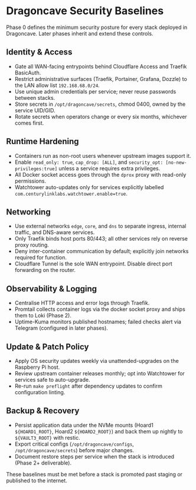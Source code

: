 # Dragoncave Security Baselines

Phase 0 defines the minimum security posture for every stack deployed in Dragoncave. Later phases inherit and extend these controls.

## Identity & Access
- Gate all WAN-facing entrypoints behind Cloudflare Access and Traefik BasicAuth.
- Restrict administrative surfaces (Traefik, Portainer, Grafana, Dozzle) to the LAN allow list `192.168.68.0/24`.
- Use unique admin credentials per service; never reuse passwords between stacks.
- Store secrets in `/opt/dragoncave/secrets`, chmod 0400, owned by the service UID/GID.
- Rotate secrets when operators change or every six months, whichever comes first.

## Runtime Hardening
- Containers run as non-root users whenever upstream images support it.
- Enable `read_only: true`, `cap_drop: [ALL]`, and `security_opt: [no-new-privileges:true]` unless a service requires extra privileges.
- All Docker socket access goes through the `dprox` proxy with read-only permissions.
- Watchtower auto-updates only for services explicitly labelled `com.centurylinklabs.watchtower.enable=true`.

## Networking
- Use external networks `edge`, `core`, and `dns` to separate ingress, internal traffic, and DNS-aware services.
- Only Traefik binds host ports 80/443; all other services rely on reverse proxy routing.
- Deny inter-container communication by default; explicitly join networks required for function.
- Cloudflare Tunnel is the sole WAN entrypoint. Disable direct port forwarding on the router.

## Observability & Logging
- Centralise HTTP access and error logs through Traefik.
- Promtail collects container logs via the docker socket proxy and ships them to Loki (Phase 2).
- Uptime-Kuma monitors published hostnames; failed checks alert via Telegram (configured in later phases).

## Update & Patch Policy
- Apply OS security updates weekly via unattended-upgrades on the Raspberry Pi host.
- Review upstream container releases monthly; opt into Watchtower for services safe to auto-upgrade.
- Re-run `make preflight` after dependency updates to confirm configuration linting.

## Backup & Recovery
- Persist application data under the NVMe mounts (Hoard1 `${HOARD1_ROOT}`, Hoard2 `${HOARD2_ROOT}`) and back them up nightly to `${VAULT3_ROOT}` with restic.
- Export critical configs (`/opt/dragoncave/configs`, `/opt/dragoncave/secrets`) before major changes.
- Document restore steps per service when the stack is introduced (Phase 2+ deliverable).

These baselines must be met before a stack is promoted past staging or published to the internet.
